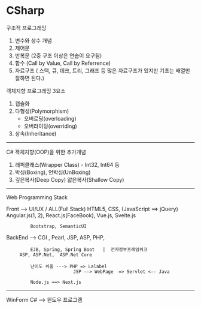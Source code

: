 # CSharp

구조적 프로그래밍

1. 변수와 상수 개념
2. 제어문
3. 반복문 (2중 구조 이상은 연습이 요구됨)
4. 함수 (Call by Value, Call by Referrence)
5. 자료구조 ( 스택, 큐, 데크, 트리, 그래프 등 많은 자료구조가 있지만 기초는 배열만 잘하면 된다.)


객체지향 프로그래밍 3요소

1. 캡슐화
2. 다형성(Polymorphism) 
   - 오버로딩(overloading)
   - 오버라이딩(overriding)
3. 상속(Inheritance)
----
C# 객체지향(OOP)을 위한 추가개념
1. 래퍼클래스(Wrapper Class) - Int32, Int64 등
2. 박싱(Boxing), 언박싱(UnBoxing)
3. 깊은복사(Deep Copy) 얇은복사(Shallow Copy)


----------------------------------------------------------------------------------------------
Web Programming Stack

Front --> UI/UX / ALL(Full Stack)
             HTML5, CSS, (JavaScript ==> jQuery)
             Angular.js(1, 2), React.js(FaceBook), Vue.js, Svelte.js

             Bootstrap, SemanticUI


BackEnd -->  CGI , Pearl, JSP, ASP, PHP, 
   
             EJB, Spring, Spring Boot   |  전자정부프레임워크
	     ASP, ASP.Net,  ASP.Net Core

             난이도 쉬움 ---> PHP => Lalabel
                             JSP --> WebPage  => Servlet <-- Java
                                      
             Node.js ==> Next.js
-------------------------------------------------------------------------------------
WinForm C# --> 윈도우 프로그램
